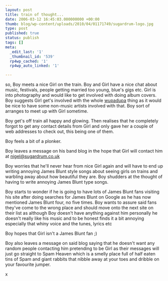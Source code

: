 ```yaml
---
layout: post
title: train of thought...
date: 2006-03-12 16:45:03.000000000 +00:00
thumb: blog/wp-content/uploads/2010/04/01171749/sugardrum-logo.jpg
type: post
published: true
status: publish
tags: []
meta:
  _edit_last: '1'
  _thumbnail_id: '539'
  rp4wp_cached: '1'
  rp4wp_auto_linked: '1'

---
```

<p>so, Boy meets a nice Girl on the train. Boy and Girl have a nice chat  about music, festivals, people getting married too young, blue's gigs  etc. Girl is into photography and would like to get involved with doing  album covers. Boy suggests Girl get's involved with the whole <a href="//www.wupadupa.com/">wupadupa</a> thing as it would be nice to  have some non-music artists involved with that. Boy sort of arranges to  meet up with Girl sometime.</p>

<p>Boy get's off train all happy and  glowing. Then realises that he completely forgot to get any contact  details from Girl and only gave her a couple of web addresses to check  out, this being one of them.</p>
<p>Boy feels a bit of a plonker.</p>
<p>Boy  leaves a message on his band blog in the hope that Girl will contact  him at <a href="mailto:nigel@sugardrum.co.uk">nigel@sugardrum.co.uk</a></p>
<p>Boy  worries that he'll never hear from nice Girl again and will have to end  up writing annoying James Blunt style songs about seeing girls on  trains and warbling away about how beautiful they are. Boy shudders at  the thought of having to write annoying James Blunt type songs.</p>
<p>Boy  starts to wonder if he is going to have lots of James Blunt fans  visiting his site after doing searches for James Blunt on Google as he  has now mentioned James Blunt four, no five times. Boy wants to assure  said fans they've come to the wrong place and should move onto the next  site on their list as although Boy doesn't have anything against him  personally he doesn't really like his music and to be honest finds it a  bit annoying especially that whiny voice and the tunes, lyrics etc</p>
<p>Boy  hopes that Girl isn't a James Blunt fan ;)</p>
<p>Boy also leaves a  message on said blog saying that he doesn't want any random people  contacting him pretending to be Girl as their messages will just go  straight to Spam Heaven which is a smelly place full of half eaten tins  of Spam and giant rabbits that nibble away at your toes and dribble on  your favourite jumper.</p>
<p>x</p>
